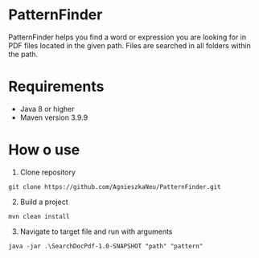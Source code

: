 ﻿# PatternFinder
PatternFinder helps you find a word or expression you are looking for in PDF files located in the given path. Files are searched in all folders within the path.

# Requirements
- Java 8 or higher
- Maven version 3.9.9
  
# How o use
1. Clone repository
```
git clone https://github.com/AgnieszkaNeu/PatternFinder.git
```
2. Build a project
```
mvn clean install
```
3. Navigate to target file and run with arguments
```
java -jar .\SearchDocPdf-1.0-SNAPSHOT "path" "pattern"
```
